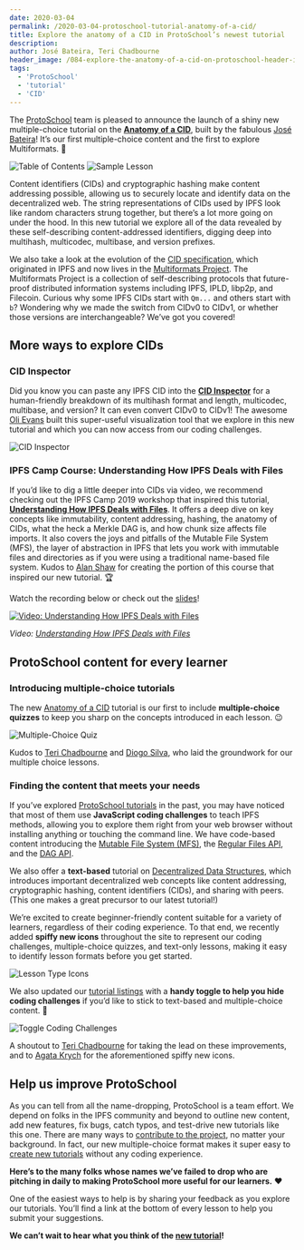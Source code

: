 ```yaml
---
date: 2020-03-04
permalink: /2020-03-04-protoschool-tutorial-anatomy-of-a-cid/
title: Explore the anatomy of a CID in ProtoSchool’s newest tutorial
description:
author: José Bateira, Teri Chadbourne
header_image: /084-explore-the-anatomy-of-a-cid-on-protoschool-header-image.png
tags:
  - 'ProtoSchool'
  - 'tutorial'
  - 'CID'
---
```


The [ProtoSchool](https://proto.school/#/) team is pleased to announce the launch of a shiny new multiple-choice tutorial on the **[Anatomy of a CID](https://proto.school/#/anatomy-of-a-cid)**, built by the fabulous [José Bateira](https://github.com/zebateira)! It’s our first multiple-choice content and the first to explore Multiformats. 🎉

![Table of Contents](../assets/084-explore-the-anatomy-of-a-cid-on-protoschool-table-of-contents.png)
![Sample Lesson](../assets/084-explore-the-anatomy-of-a-cid-on-protoschool-sample-lesson.png)

Content identifiers (CIDs) and cryptographic hashing make content addressing possible, allowing us to securely locate and identify data on the decentralized web. The string representations of CIDs used by IPFS look like random characters strung together, but there’s a lot more going on under the hood. In this new tutorial we explore all of the data revealed by these self-describing content-addressed identifiers, digging deep into multihash, multicodec, multibase, and version prefixes.

We also take a look at the evolution of the [CID specification](https://github.com/multiformats/cid), which originated in IPFS and now lives in the [Multiformats Project](https://multiformats.io/). The Multiformats Project is a collection of self-describing protocols that future-proof distributed information systems including IPFS, IPLD, libp2p, and Filecoin. Curious why some IPFS CIDs start with `Qm...` and others start with `b`? Wondering why we made the switch from CIDv0 to CIDv1, or whether those versions are interchangeable? We’ve got you covered!

## More ways to explore CIDs

### CID Inspector

Did you know you can paste any IPFS CID into the [**CID Inspector**](https://cid.ipfs.io/) for a human-friendly breakdown of its multihash format and length, multicodec, multibase, and version? It can even convert CIDv0 to CIDv1! The awesome [Oli Evans](https://github.com/olizilla) built this super-useful visualization tool that we explore in this new tutorial and which you can now access from our coding challenges.

![CID Inspector](../assets/084-explore-the-anatomy-of-a-cid-on-protoschool-cid-inspector.png)

### IPFS Camp Course: Understanding How IPFS Deals with Files

If you’d like to dig a little deeper into CIDs via video, we recommend checking out the IPFS Camp 2019 workshop that inspired this tutorial, [**Understanding How IPFS Deals with Files**](https://youtu.be/Z5zNPwMDYGg). It offers a deep dive on key concepts like immutability, content addressing, hashing, the anatomy of CIDs, what the heck a Merkle DAG is, and how chunk size affects file imports. It also covers the joys and pitfalls of the Mutable File System (MFS), the layer of abstraction in IPFS that lets you work with immutable files and directories as if you were using a traditional name-based file system. Kudos to [Alan Shaw](https://github.com/alanshaw) for creating the portion of this course that inspired our new tutorial. 🏆

Watch the recording below or check out the [slides](https://github.com/ipfs/camp/blob/master/CORE_AND_ELECTIVE_COURSES/CORE_COURSE_A/IPFS_Camp_Core_Course_A_Slides.pdf)!

[![Video: Understanding How IPFS Deals with Files](../assets/core-a-thumbnail.png)](https://youtu.be/Z5zNPwMDYGg)

_Video: [Understanding How IPFS Deals with Files](https://youtu.be/Z5zNPwMDYGg)_

## ProtoSchool content for every learner

### Introducing multiple-choice tutorials

The new [Anatomy of a CID](https://proto.school/#/anatomy-of-a-cid) tutorial is our first to include **multiple-choice quizzes** to keep you sharp on the concepts introduced in each lesson. 😉

![Multiple-Choice Quiz](../assets/084-explore-the-anatomy-of-a-cid-on-protoschool-quiz.png)

Kudos to [Teri Chadbourne](https://github.com/terichadbourne) and [Diogo Silva](https://github.com/fsdiogo), who laid the groundwork for our multiple choice lessons.

### Finding the content that meets your needs

If you’ve explored [ProtoSchool tutorials](https://proto.school/#/tutorials) in the past, you may have noticed that most of them use **JavaScript coding challenges** to teach IPFS methods, allowing you to explore them right from your web browser without installing anything or touching the command line. We have code-based content introducing the [Mutable File System (MFS)](https://proto.school/#/mutable-file-system), the [Regular Files API](https://proto.school/#/regular-files-api), and the [DAG API](https://proto.school/#/basics).

We also offer a **text-based** tutorial on [Decentralized Data Structures](https://proto.school/#/data-structures), which introduces important decentralized web concepts like content addressing, cryptographic hashing, content identifiers (CIDs), and sharing with peers. (This one makes a great precursor to our latest tutorial!)

We’re excited to create beginner-friendly content suitable for a variety of learners, regardless of their coding experience. To that end, we recently added **spiffy new icons** throughout the site to represent our coding challenges, multiple-choice quizzes, and text-only lessons, making it easy to identify lesson formats before you get started.

![Lesson Type Icons](../assets/084-explore-the-anatomy-of-a-cid-on-protoschool-type-icons.png)

We also updated our [tutorial listings](https://proto.school/#/tutorials) with a **handy toggle to help you hide coding challenges** if you’d like to stick to text-based and multiple-choice content. 👏

![Toggle Coding Challenges](../assets/084-explore-the-anatomy-of-a-cid-on-protoschool-toggle-coding-challenges.png)

A shoutout to [Teri Chadbourne](https://github.com/terichadbourne) for taking the lead on these improvements, and to [Agata Krych](https://github.com/akrych) for the aforementioned spiffy new icons.

## Help us improve ProtoSchool

As you can tell from all the name-dropping, ProtoSchool is a team effort. We depend on folks in the IPFS community and beyond to outline new content, add new features, fix bugs, catch typos, and test-drive new tutorials like this one. There are many ways to [contribute to the project](https://proto.school/#/contribute), no matter your background. In fact, our new multiple-choice format makes it super easy to [create new tutorials](https://proto.school/#/build) without any coding experience.

**Here’s to the many folks whose names we’ve failed to drop who are pitching in daily to making ProtoSchool more useful for our learners.** ❤️

One of the easiest ways to help is by sharing your feedback as you explore our tutorials. You’ll find a link at the bottom of every lesson to help you submit your suggestions.

**We can’t wait to hear what you think of the [new tutorial](https://proto.school/#/anatomy-of-a-cid)!**

